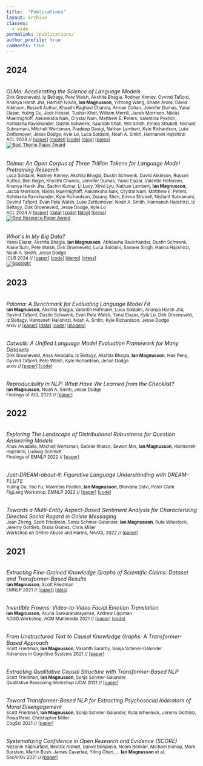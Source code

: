```yaml
---
title:  "Publications"
layout: archive 
classes: 
  - wide
permalink: /publications/
author_profile: true
comments: true
---
```

## 2024

<br>*OLMo: Accelerating the Science of Language Models*
<br><sub>Dirk Groeneveld, Iz Beltagy, Pete Walsh, Akshita Bhagia, Rodney Kinney, Oyvind Tafjord, Ananya Harsh Jha, Hamish Ivison, **Ian Magnusson**, Yizhong Wang, Shane Arora, David Atkinson, Russell Authur, Khyathi Raghavi Chandu, Arman Cohan, Jennifer Dumas, Yanai Elazar, Yuling Gu, Jack Hessel, Tushar Khot, William Merrill, Jacob Morrison, Niklas Muennighoff, Aakanksha Naik, Crystal Nam, Matthew E. Peters, Valentina Pyatkin, Abhilasha Ravichander, Dustin Schwenk, Saurabh Shah, Will Smith, Emma Strubell, Nishant Subramani, Mitchell Wortsman, Pradeep Dasigi, Nathan Lambert, Kyle Richardson, Luke Zettlemoyer, Jesse Dodge, Kyle Lo, Luca Soldaini, Noah A. Smith, Hannaneh Hajishirzi</sub>
<br><sub> ACL 2024 // [[paper](https://arxiv.org/abs/2402.00838)] [[model](https://huggingface.co/allenai/OLMo-7B)] [[code](https://github.com/allenai/olmo)] [[blog](https://blog.allenai.org/olmo-open-language-model-87ccfc95f580)] [[press](https://www.axios.com/2024/02/01/allen-institute-for-ai-fully-open-source-large-language-model-olmo-7b)]</sub>
<br><sub>[![Best Theme Paper Award](https://img.shields.io/badge/Best%20Theme%20Paper%20Award-%F0%9F%8F%86-ADD8E6)](https://x.com/aclmeeting/status/1823664612677705762)</sub>

<br>*Dolma: An Open Corpus of Three Trillion Tokens for Language Model Pretraining Research*
<br><sub>Luca Soldaini, Rodney Kinney, Akshita Bhagia, Dustin Schwenk, David Atkinson, Russell Authur, Ben Bogin, Khyathi Chandu, Jennifer Dumas, Yanai Elazar, Valentin Hofmann, Ananya Harsh Jha, Sachin Kumar, Li Lucy, Xinxi Lyu, Nathan Lambert, **Ian Magnusson**, Jacob Morrison, Niklas Muennighoff, Aakanksha Naik, Crystal Nam, Matthew E. Peters, Abhilasha Ravichander, Kyle Richardson, Zejiang Shen, Emma Strubell, Nishant Subramani, Oyvind Tafjord, Evan Pete Walsh, Luke Zettlemoyer, Noah A. Smith, Hannaneh Hajishirzi, Iz Beltagy, Dirk Groeneveld, Jesse Dodge, Kyle Lo</sub>
<br><sub> ACL 2024  // [[paper](https://arxiv.org/abs/2402.00159)] [[data](https://huggingface.co/datasets/allenai/dolma#:~:text=Dolma%20is%20a%20dataset%20of,as%20a%20medium%20risk%20artifact.)] [[code](https://github.com/allenai/dolma)] [[blog](https://blog.allenai.org/dolma-3-trillion-tokens-open-llm-corpus-9a0ff4b8da64)] [[press](https://techcrunch.com/2023/08/18/ai2-drops-biggest-open-dataset-yet-for-training-language-models/)]</sub>
<br><sub>[![Best Resource Paper Award](https://img.shields.io/badge/Best%20Resource%20Paper%20Award-%F0%9F%8F%86-ADD8E6)](https://x.com/aclmeeting/status/1823664612577051026)</sub>

<br>*What's In My Big Data?*
<br><sub>Yanai Elazar, Akshita Bhagia, **Ian Magnusson**, Abhilasha Ravichander, Dustin Schwenk, Alane Suhr, Pete Walsh, Dirk Groeneveld, Luca Soldaini, Sameer Singh, Hanna Hajishirzi, Noah A. Smith, Jesse Dodge</sub>
<br><sub> ICLR 2024 // [[paper](https://arxiv.org/abs/2310.20707)] [[code](https://github.com/allenai/wimbd)] [[demo](https://wimbd.apps.allenai.org)] [[press](https://www.marktechpost.com/2023/11/05/peeking-inside-pandoras-box-unveiling-the-hidden-complexities-of-language-model-datasets-with-whats-in-my-big-data-wimbd/)] </sub>
<br><sub>[![Spotlight](https://img.shields.io/badge/Spotlight-%F0%9F%8F%86-ADD8E6)](
https://iclr.cc/virtual/2024/events/spotlight-posters)</sub>

## 2023

<br>*Paloma: A Benchmark for Evaluating Language Model Fit*
<br><sub>**Ian Magnusson**, Akshita Bhagia, Valentin Hofmann, Luca Soldaini, Ananya Harsh Jha, Oyvind Tafjord, Dustin Schwenk, Evan Pete Walsh, Yanai Elazar, Kyle Lo, Dirk Groeneveld, Iz Beltagy,
Hannaneh Hajishirzi, Noah A. Smith, Kyle Richardson, Jesse Dodge</sub>
<br><sub> arxiv  // [[paper](https://arxiv.org/abs/2312.10523)] [[data](https://huggingface.co/datasets/allenai/paloma)] [[code](https://github.com/allenai/ai2-olmo-eval/blob/main/paloma/README.md)] [[models](https://huggingface.co/collections/allenai/paloma-6580bf704daa78a2f2668838)]</sub>

<br>*Catwalk: A Unified Language Model Evaluation Framework for Many Datasets*
<br><sub>Dirk Groeneveld, Anas Awadalla, Iz Beltagy, Akshita Bhagia,
**Ian Magnusson**,
Hao Peng, Oyvind Tafjord, Pete Walsh, Kyle Richardson, Jesse Dodge</sub>
<br><sub> arxiv  // [[paper](https://arxiv.org/abs/2312.10253)] [[code](https://github.com/allenai/catwalk)] </sub>


<br>*Reproducibility in NLP: What Have We Learned from the Checklist?*
<br><sub>**Ian Magnusson**, Noah A. Smith, Jesse Dodge</sub>
<br><sub> Findings of ACL 2023 // [[paper](https://aclanthology.org/2023.findings-acl.809.pdf)] </sub>

## 2022

<br>*Exploring The Landscape of Distributional Robustness for Question Answering Models*
<br><sub>Anas Awadalla, Mitchell Wortsman, Gabriel Ilharco, Sewon Min, **Ian Magnusson**, Hannaneh Hajishirzi, Ludwig Schmidt</sub>
<br><sub> Findings of EMNLP 2022 // [[paper](https://arxiv.org/pdf/2210.12517)] </sub>

<br>*Just-DREAM-about-it: Figurative Language Understanding with DREAM-FLUTE*
<br><sub>Yuling Gu, Yao Fu, Valentina Pyatkin, **Ian Magnusson**, Bhavana Dalvi, Peter Clark</sub>
<br><sub> FigLang Workshop, EMNLP 2022 // [[paper](https://aclanthology.org/2022.flp-1.12.pdf)] [[code](https://github.com/allenai/dream)]</sub> 

<br>*Towards a Multi-Entity Aspect-Based Sentiment Analysis for Characterizing Directed Social Regard in Online Messaging*
<br><sub>Joan Zheng, Scott Friedman, Sonja Schmer-Galunder, **Ian Magnusson**, Ruta Wheelock, Jeremy Gottlieb, Diana Gomez,  Chris Miller</sub>
<br><sub> Workshop on Online Abuse and Harms, NAACL 2022  // [[paper](https://aclanthology.org/2022.woah-1.19.pdf)]</sub> 

## 2021

<br>*Extracting Fine-Grained Knowledge Graphs of Scientific Claims: Dataset and Transformer-Based Results*
<br><sub>**Ian Magnusson**, Scott Friedman</sub>
<br><sub> EMNLP 2021 // [[paper](https://aclanthology.org/2021.emnlp-main.381.pdf)] [[data](https://github.com/siftech/SciClaim)]</sub> 

<br>*Invertible Frowns: Video-to-Video Facial Emotion Translation*
<br><sub>**Ian Magnusson**, Aruna Sankaranarayanan, Andrew Lippman</sub>
<br><sub> ADGD Workshop, ACM Multimedia 2021 // [[paper](https://arxiv.org/pdf/2109.08061)] [[code](https://github.com/IanMagnusson/Wav2Lip-Emotion)]</sub> 

<br>*From Unstructured Text to Causal Knowledge Graphs: A Transformer-Based Approach*
<br><sub>Scott Friedman, **Ian Magnusson**, Vasanth Sarathy, Sonja Schmer-Galunder</sub>
<br><sub> Advances in Cognitive Systems 2021 // [[paper](https://arxiv.org/pdf/2202.11768)]</sub> 

<br>*Extracting Qualitative Causal Structure with Transformer-Based NLP*
<br><sub>Scott Friedman, **Ian Magnusson**,  Sonja Schmer-Galunder</sub>
<br><sub> Qualitative Reasoning Workshop IJCAI 2021 // [[paper](https://arxiv.org/pdf/2108.13304)]</sub> 

<br>*Toward Transformer-Based NLP for Extracting Psychosocial Indicators of Moral Disengagement*
<br><sub>Scott Friedman, **Ian Magnusson**, Sonja Schmer-Galunder, Ruta Wheelock, Jeremy Gottlieb, Pooja Patel,  Christopher Miller</sub>
<br><sub> CogSci 2021 // [[paper](https://escholarship.org/content/qt9n71j1zh/qt9n71j1zh.pdf)]</sub> 

<br>*Systematizing Confidence in Open Research and Evidence (SCORE)*
<br><sub>Nazanin Alipourfard, Beatrix Arendt, Daniel Benjamin, Noam Benkler, Michael Bishop, Mark Burstein, Martin Bush, James Caverlee, Yiling Chen,  ... **Ian Magnusson** et al.</sub>
<br><sub> SocArXiv 2021 // [[paper](https://osf.io/46mnb/download)]</sub> 

